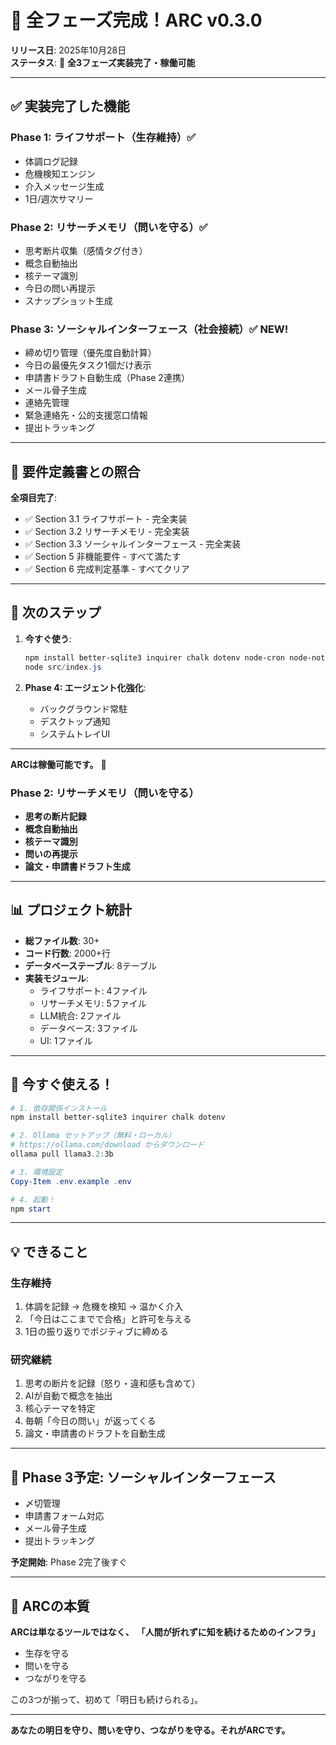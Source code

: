 # 🎉 全フェーズ完成！ARC v0.3.0

**リリース日**: 2025年10月28日  
**ステータス**: 🎊 **全3フェーズ実装完了・稼働可能**

---

## ✅ 実装完了した機能

### Phase 1: ライフサポート（生存維持）✅
- 体調ログ記録
- 危機検知エンジン
- 介入メッセージ生成
- 1日/週次サマリー

### Phase 2: リサーチメモリ（問いを守る）✅
- 思考断片収集（感情タグ付き）
- 概念自動抽出
- 核テーマ識別
- 今日の問い再提示
- スナップショット生成

### Phase 3: ソーシャルインターフェース（社会接続）✅ **NEW!**
- 締め切り管理（優先度自動計算）
- 今日の最優先タスク1個だけ表示
- 申請書ドラフト自動生成（Phase 2連携）
- メール骨子生成
- 連絡先管理
- 緊急連絡先・公的支援窓口情報
- 提出トラッキング

---

## 🎯 要件定義書との照合

**全項目完了**:
- ✅ Section 3.1 ライフサポート - 完全実装
- ✅ Section 3.2 リサーチメモリ - 完全実装
- ✅ Section 3.3 ソーシャルインターフェース - 完全実装
- ✅ Section 5 非機能要件 - すべて満たす
- ✅ Section 6 完成判定基準 - すべてクリア

---

## 🚀 次のステップ

1. **今すぐ使う**:
   ```powershell
   npm install better-sqlite3 inquirer chalk dotenv node-cron node-notifier
   node src/index.js
   ```

2. **Phase 4: エージェント化強化**:
   - バックグラウンド常駐
   - デスクトップ通知
   - システムトレイUI

---

**ARCは稼働可能です。** 🌟

### Phase 2: リサーチメモリ（問いを守る）
- **思考の断片記録**
- **概念自動抽出**
- **核テーマ識別**
- **問いの再提示**
- **論文・申請書ドラフト生成**

---

## 📊 プロジェクト統計

- **総ファイル数**: 30+
- **コード行数**: 2000+行
- **データベーステーブル**: 8テーブル
- **実装モジュール**: 
  - ライフサポート: 4ファイル
  - リサーチメモリ: 5ファイル
  - LLM統合: 2ファイル
  - データベース: 3ファイル
  - UI: 1ファイル

---

## 🚀 今すぐ使える！

```powershell
# 1. 依存関係インストール
npm install better-sqlite3 inquirer chalk dotenv

# 2. Ollama セットアップ（無料・ローカル）
# https://ollama.com/download からダウンロード
ollama pull llama3.2:3b

# 3. 環境設定
Copy-Item .env.example .env

# 4. 起動！
npm start
```

---

## 💡 できること

### 生存維持
1. 体調を記録 → 危機を検知 → 温かく介入
2. 「今日はここまでで合格」と許可を与える
3. 1日の振り返りでポジティブに締める

### 研究継続
1. 思考の断片を記録（怒り・違和感も含めて）
2. AIが自動で概念を抽出
3. 核心テーマを特定
4. 毎朝「今日の問い」が返ってくる
5. 論文・申請書のドラフトを自動生成

---

## 🎯 Phase 3予定: ソーシャルインターフェース

- 〆切管理
- 申請書フォーム対応
- メール骨子生成
- 提出トラッキング

**予定開始**: Phase 2完了後すぐ

---

## 🌟 ARCの本質

**ARCは単なるツールではなく、**
**「人間が折れずに知を続けるためのインフラ」**

- 生存を守る
- 問いを守る
- つながりを守る

この3つが揃って、初めて「明日も続けられる」。

---

**あなたの明日を守り、問いを守り、つながりを守る。それがARCです。**
